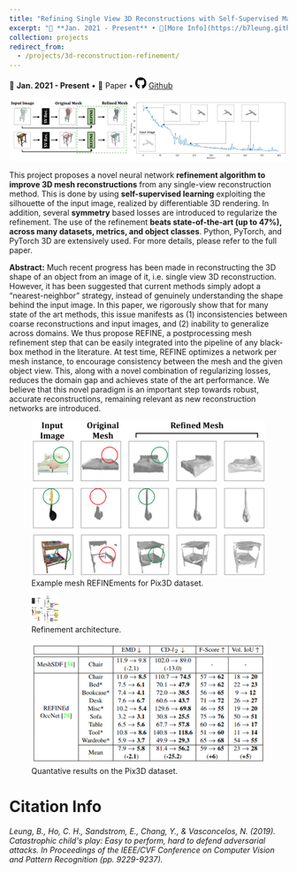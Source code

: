 ```yaml
---
title: "Refining Single View 3D Reconstructions with Self-Supervised Machine Learning"
excerpt: "📅 **Jan. 2021 - Present** • 🔎[More Info](https://b7leung.github.io/projects/3d-reconstruction-refinement/) • 📄 Paper <br/> Developed a novel neural network refinement algorithm to generate 3D meshes from a single image. Used self-supervised learning & symmetry regularization; beats state-of-the-art (up to 47%), across many datasets. <br/><img src='/images/REFINE_Main_Picture.png'>"
collection: projects
redirect_from: 
  - /projects/3d-reconstruction-refinement/
---
```


📅 **Jan. 2021 - Present** • 📄 Paper • <img src="/images/github_icon.png" width="20" height="20"> [Github](https://github.com/b7leung/3D-Mesh-REFINEment)

<img src='/images/REFINE_Main_Picture.png'>

This project proposes a novel neural network **refinement algorithm to improve 3D mesh reconstructions** from any single-view reconstruction method. This is done by using **self-supervised learning** exploiting the silhouette of the input image, realized by differentiable 3D rendering. In addition, several **symmetry** based losses are introduced to regularize the refinement. The use of the refinement **beats state-of-the-art (up to 47%), across many datasets, metrics, and object classes**. Python, PyTorch, and PyTorch 3D are extensively used. For more details, please refer to the full paper.


**Abstract:** Much recent progress has been made in reconstructing the 3D shape of an object from an image of it, i.e. single view 3D reconstruction. However, it has been suggested that current methods simply adopt a “nearest-neighbor” strategy, instead of genuinely understanding the shape behind the input image. In this paper, we rigorously show that for many state of the art methods, this issue manifests as (1) inconsistencies between coarse reconstructions and input images, and (2) inability to generalize across domains. We thus propose REFINE, a postprocessing mesh refinement step that can be easily integrated into the pipeline of any black-box method in the literature. At test time, REFINE optimizes a network per mesh instance, to encourage consistency between the mesh and the given object view. This, along with a novel combination of regularizing losses, reduces the domain gap and achieves state of the art performance. We believe that this novel paradigm is an important step towards robust, accurate reconstructions, remaining relevant as new reconstruction networks are introduced.


<figure>
  <img src="/images/REFINE/refine_qual.png">
  <figcaption>Example mesh REFINEments for Pix3D dataset.</figcaption>
</figure>

<figure>
  <img src="/images/REFINE/refine_arch.png" width="50" height="50" >
  <figcaption>Refinement architecture.</figcaption>
</figure>

<figure>
  <img src="/images/REFINE/refine_quant.png" >
  <figcaption>Quantative results on the Pix3D dataset.</figcaption>
</figure>


Citation Info
======

_Leung, B., Ho, C. H., Sandstrom, E., Chang, Y., & Vasconcelos, N. (2019). Catastrophic child's play: Easy to perform, hard to defend adversarial attacks. In Proceedings of the IEEE/CVF Conference on Computer Vision and Pattern Recognition (pp. 9229-9237)._

